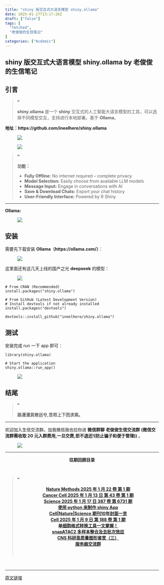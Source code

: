 ```yaml
---
title: "shiny 版交互式大语言模型 shiny.ollama"
date: 2025-01-27T13:17:26Z
draft: ["false"]
tags: [
  "fetched",
  "老俊俊的生信笔记"
]
categories: ["Acdemic"]
---
```

shiny 版交互式大语言模型 shiny.ollama by 老俊俊的生信笔记
------
<div><section data-tool="mdnice编辑器" data-website="https://www.mdnice.com"><section><mp-common-profile data-pluginname="mpprofile" data-id="MzkyMTI1MTYxNA==" data-headimg="http://mmbiz.qpic.cn/sz_mmbiz_png/G5jjcE4usezgsqIGqjITSMggCTSoViaYeoKe2xoZr1IIvNJoztibQxibYHLDDoiabwAc6Ggws3Tvdo8EPss2nLgaVQ/0?wx_fmt=png" data-nickname="老俊俊的生信笔记" data-alias="JunJunLab" data-signature="老俊俊的生信技能和知识分享,我不是巨人,但你可以站在我的肩膀上更进一步!" data-from="0" data-is_biz_ban="0" data-service_type="1"></mp-common-profile></section><h2 data-tool="mdnice编辑器"><span></span><span>引言</span><span></span></h2><blockquote data-tool="mdnice编辑器"><span>❝</span><p><strong>shiny.ollama</strong> 是一个 <strong>shiny</strong> 交互式的人工智能大语言模型的工具，可以选择不同模型交互，支持进行本地部署。基于 <strong>Ollama</strong>。</p></blockquote><p data-tool="mdnice编辑器"><strong>地址：https://github.com/ineelhere/shiny.ollama</strong></p><figure data-tool="mdnice编辑器"><img data-imgfileid="100033629" data-ratio="0.5159542444310656" data-src="https://mmbiz.qpic.cn/sz_mmbiz_png/G5jjcE4usez7Aq9SRpicFQvgQ3srJye7pAptOMLvB4icQoyY8kk6saFN0YjDVBgqrQ3hKsRrpMKALCb0n9Fh1ibJQ/640?wx_fmt=png&amp;from=appmsg" data-type="png" data-w="1661" src="https://mmbiz.qpic.cn/sz_mmbiz_png/G5jjcE4usez7Aq9SRpicFQvgQ3srJye7pAptOMLvB4icQoyY8kk6saFN0YjDVBgqrQ3hKsRrpMKALCb0n9Fh1ibJQ/640?wx_fmt=png&amp;from=appmsg"></figure><figure data-tool="mdnice编辑器"><img data-imgfileid="100033625" data-ratio="0.783419689119171" data-src="https://mmbiz.qpic.cn/sz_mmbiz_png/G5jjcE4usez7Aq9SRpicFQvgQ3srJye7pSRupcuCWV6dewMibf0jkcX028kuWcdG2OjUT5zlKEiaOUaqibybw22law/640?wx_fmt=png&amp;from=appmsg" data-type="png" data-w="965" src="https://mmbiz.qpic.cn/sz_mmbiz_png/G5jjcE4usez7Aq9SRpicFQvgQ3srJye7pSRupcuCWV6dewMibf0jkcX028kuWcdG2OjUT5zlKEiaOUaqibybw22law/640?wx_fmt=png&amp;from=appmsg"></figure><blockquote data-tool="mdnice编辑器"><span>❝</span><p><strong>功能：</strong></p><ul><li><section><strong>Fully Offline:</strong> No internet required – complete privacy</section></li><li><section><strong>Model Selection:</strong> Easily choose from available LLM models</section></li><li><section><strong>Message Input:</strong> Engage in conversations with AI</section></li><li><section><strong>Save &amp; Download Chats:</strong> Export your chat history</section></li><li><section><strong>User-Friendly Interface:</strong> Powered by R Shiny</section></li></ul></blockquote><hr data-tool="mdnice编辑器"><p data-tool="mdnice编辑器"><strong>Ollama:</strong></p><figure data-tool="mdnice编辑器"><img data-imgfileid="100033627" data-ratio="0.51375" data-src="https://mmbiz.qpic.cn/sz_mmbiz_png/G5jjcE4usez7Aq9SRpicFQvgQ3srJye7pwBicDc7LxHutYjBCXCyJXrSmMq60TRMPFMiciaX850UhKdAMvx5ibadiaibQ/640?wx_fmt=png&amp;from=appmsg" data-type="png" data-w="1600" src="https://mmbiz.qpic.cn/sz_mmbiz_png/G5jjcE4usez7Aq9SRpicFQvgQ3srJye7pwBicDc7LxHutYjBCXCyJXrSmMq60TRMPFMiciaX850UhKdAMvx5ibadiaibQ/640?wx_fmt=png&amp;from=appmsg"></figure><h2 data-tool="mdnice编辑器"><span></span><span>安装</span><span></span></h2><p data-tool="mdnice编辑器">需要先下载安装 <strong>Ollama（https://ollama.com/）</strong>：</p><figure data-tool="mdnice编辑器"><img data-imgfileid="100033628" data-ratio="0.42346666666666666" data-src="https://mmbiz.qpic.cn/sz_mmbiz_png/G5jjcE4usez7Aq9SRpicFQvgQ3srJye7p2uZ0kVW12AicWiay1DlBGXzlO5lLibydpicFSbagqRAYF0sje6ibYgYMZhw/640?wx_fmt=png&amp;from=appmsg" data-type="png" data-w="1875" src="https://mmbiz.qpic.cn/sz_mmbiz_png/G5jjcE4usez7Aq9SRpicFQvgQ3srJye7p2uZ0kVW12AicWiay1DlBGXzlO5lLibydpicFSbagqRAYF0sje6ibYgYMZhw/640?wx_fmt=png&amp;from=appmsg"></figure><p data-tool="mdnice编辑器">这里面还有这几天上线的国产之光 <strong>deepseek</strong> 的模型：</p><figure data-tool="mdnice编辑器"><img data-imgfileid="100033626" data-ratio="0.46534121440085974" data-src="https://mmbiz.qpic.cn/sz_mmbiz_png/G5jjcE4usez7Aq9SRpicFQvgQ3srJye7pC3dF1LZWyfFSPqEDribf10Zcqu0Yn9enqUc2EZnDtQEvZNIcK54U1IA/640?wx_fmt=png&amp;from=appmsg" data-type="png" data-w="1861" src="https://mmbiz.qpic.cn/sz_mmbiz_png/G5jjcE4usez7Aq9SRpicFQvgQ3srJye7pC3dF1LZWyfFSPqEDribf10Zcqu0Yn9enqUc2EZnDtQEvZNIcK54U1IA/640?wx_fmt=png&amp;from=appmsg"></figure><pre data-tool="mdnice编辑器"><span></span><code><span># From CRAN (Recommended)</span><br>install.packages(<span>"shiny.ollama"</span>)<br><br><span># From GitHub (Latest Development Version)</span><br><span># Install devtools if not already installed</span><br>install.packages(<span>"devtools"</span>)<br><br>devtools::install_github(<span>"ineelhere/shiny.ollama"</span>)<br></code></pre><h2 data-tool="mdnice编辑器"><span></span><span>测试</span><span></span></h2><p data-tool="mdnice编辑器">安装完成 run 一下 app 即可：</p><pre data-tool="mdnice编辑器"><span></span><code><span>library</span>(shiny.ollama)<br><br><span># Start the application</span><br>shiny.ollama::run_app()<br></code></pre><figure data-tool="mdnice编辑器"><img data-imgfileid="100033634" data-ratio="0.5778491171749599" data-src="https://mmbiz.qpic.cn/sz_mmbiz_png/G5jjcE4usez7Aq9SRpicFQvgQ3srJye7puETMyG0zjoHBibI483QB3Vx0B948xFCiczhSDzBWueiaqGk1icpJEb1EOQ/640?wx_fmt=png&amp;from=appmsg" data-type="png" data-w="1869" src="https://mmbiz.qpic.cn/sz_mmbiz_png/G5jjcE4usez7Aq9SRpicFQvgQ3srJye7puETMyG0zjoHBibI483QB3Vx0B948xFCiczhSDzBWueiaqGk1icpJEb1EOQ/640?wx_fmt=png&amp;from=appmsg"></figure><h2 data-tool="mdnice编辑器"><span></span><span>结尾</span><span></span></h2><blockquote data-tool="mdnice编辑器"><span>❝</span><p><strong>路漫漫其修远兮,吾将上下而求索。</strong></p></blockquote><hr data-tool="mdnice编辑器"><p data-tool="mdnice编辑器">欢迎加入生信交流群。加我微信我也拉你进 <strong>微信群聊</strong> <strong>老俊俊生信交流群</strong> <strong>(微信交流群需收取 20 元入群费用,一旦交费,拒不退还!(防止骗子和便于管理))</strong> 。</p><figure data-tool="mdnice编辑器"><img data-imgfileid="100033633" data-ratio="0.6083707025411061" data-src="https://mmbiz.qpic.cn/sz_mmbiz_png/G5jjcE4usez7Aq9SRpicFQvgQ3srJye7pFRnstLicIx735MuLE4rNrWQ1K3D5LmyFo5tbibtLsuibxWmkU3kW3SSibQ/640?wx_fmt=png&amp;from=appmsg" data-type="png" data-w="669" src="https://mmbiz.qpic.cn/sz_mmbiz_png/G5jjcE4usez7Aq9SRpicFQvgQ3srJye7pFRnstLicIx735MuLE4rNrWQ1K3D5LmyFo5tbibtLsuibxWmkU3kW3SSibQ/640?wx_fmt=png&amp;from=appmsg"></figure><hr data-tool="mdnice编辑器"><p data-tool="mdnice编辑器"><strong></strong></p><center data-tool="mdnice编辑器"><strong> 往期回顾目录 </strong></center><p data-tool="mdnice编辑器"><br></p><blockquote data-tool="mdnice编辑器"><span>❝</span><p><strong></strong></p><center><strong><a href="https://mp.weixin.qq.com/s?__biz=MzkyMTI1MTYxNA==&amp;mid=2247517272&amp;idx=1&amp;sn=b1bb859171036c9b4c56d26c31744d4f&amp;token=1284293236&amp;lang=zh_CN&amp;scene=21#wechat_redirect" data-linktype="2">Nature Methods 2025 年 1 月 22 卷 第 1 期</a></strong></center><strong><center><a href="https://mp.weixin.qq.com/s?__biz=MzkyMTI1MTYxNA==&amp;mid=2247517222&amp;idx=1&amp;sn=fb60eabb4419ec73721de60a4f3aa671&amp;token=2055540477&amp;lang=zh_CN&amp;scene=21#wechat_redirect" data-linktype="2">Cancer Cell 2025 年 1 月 13 日 第 43 卷 第 1 期</a></center></strong><strong><center><a href="https://mp.weixin.qq.com/s?__biz=MzkyMTI1MTYxNA==&amp;mid=2247517172&amp;idx=1&amp;sn=ec1c752b8e2066bc5a7e0fb4444ef593&amp;token=2055540477&amp;lang=zh_CN&amp;scene=21#wechat_redirect" data-linktype="2">Science 2025 年 1 月 17 日 387 卷 第 6731 期</a></center></strong><strong><center><a href="https://mp.weixin.qq.com/s?__biz=MzkyMTI1MTYxNA==&amp;mid=2247517118&amp;idx=1&amp;sn=94b1039b25d2ce21ba987d100b33a6e1&amp;token=2055540477&amp;lang=zh_CN&amp;scene=21#wechat_redirect" data-linktype="2">使用 python 来制作 shiny App</a></center></strong><strong><center><a href="https://mp.weixin.qq.com/s?__biz=MzkyMTI1MTYxNA==&amp;mid=2247517077&amp;idx=1&amp;sn=e7511e7c9998ff660f3d796d654256a4&amp;token=838853934&amp;lang=zh_CN&amp;scene=21#wechat_redirect" data-linktype="2">Cell|Nature|Science 期刊10年封面一览</a></center></strong><strong><center><a href="https://mp.weixin.qq.com/s?__biz=MzkyMTI1MTYxNA==&amp;mid=2247516725&amp;idx=1&amp;sn=6026f2680d72958d8b7f79f6129835e7&amp;token=1176684326&amp;lang=zh_CN&amp;scene=21#wechat_redirect" data-linktype="2">Cell 2025 年 1 月 9 日 第 188 卷 第 1 期</a></center></strong><strong><center><a href="https://mp.weixin.qq.com/s?__biz=MzkyMTI1MTYxNA==&amp;mid=2247516695&amp;idx=1&amp;sn=7bc650f43e283de2d9b906fe743fba6a&amp;token=1176684326&amp;lang=zh_CN&amp;scene=21#wechat_redirect" data-linktype="2">单细胞格式转换工具一文掌握！</a></center></strong><strong><center><a href="https://mp.weixin.qq.com/s?__biz=MzkyMTI1MTYxNA==&amp;mid=2247516646&amp;idx=1&amp;sn=dfed6a0d382abbb7a568640cd7c0976a&amp;token=1176684326&amp;lang=zh_CN&amp;scene=21#wechat_redirect" data-linktype="2">snapATAC2 多样本整合及去批次效应</a></center></strong><strong><center><a href="https://mp.weixin.qq.com/s?__biz=MzkyMTI1MTYxNA==&amp;mid=2247516593&amp;idx=1&amp;sn=ee97613b6abefd0f422f4ac27a134dcf&amp;token=1364048330&amp;lang=zh_CN&amp;scene=21#wechat_redirect" data-linktype="2">CNS 科研高质量图形鉴赏（三）</a></center></strong><strong><center><a href="https://mp.weixin.qq.com/s?__biz=MzkyMTI1MTYxNA==&amp;mid=2247516540&amp;idx=1&amp;sn=c82f826a9833d212bc07be85b00695d5&amp;token=889794438&amp;lang=zh_CN&amp;scene=21#wechat_redirect" data-linktype="2">服务器交流群</a></center></strong><p><br></p></blockquote></section><p><br></p><p><mp-style-type data-value="3"></mp-style-type></p></div>  
<hr>
<a href="https://mp.weixin.qq.com/s/vcqM7YNWghIgtz4hVROGZw",target="_blank" rel="noopener noreferrer">原文链接</a>
